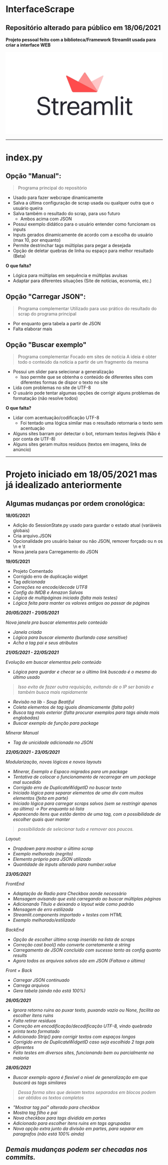 # InterfaceScrape

## Repositório alterado para público em 18/06/2021

**Projeto pessoal feito com a biblioteca/Framework Streamlit usada para criar a interface WEB**
 
 ![Streamlit Logo](Streamlit_Logo.jpg)

---

# index.py

## Opção "Manual":

> Programa principal do repositório
- Usado para fazer webcrape dinamicamente 
- Salva a última configuração de scrap usada ou qualquer outra que o usuário queira
- Salva também o resultado do scrap, para uso futuro
  - Ambos acima com JSON
- Possui exemplo didático para o usuário entender como funcionam os inputs
- Inputs gerados dinamicamente de acordo com a escolha do usuário (max 10, por enquanto)
- Permite destrinchar tags múltiplas para pegar a desejada
- Opção de deletar quebras de linha ou espaço para melhor resultado (Beta)

**O que falta?**

- Lógica para múltiplas em sequência e múltiplas avulsas
- Adaptar para diferentes situações (Site de notícias, economia, etc.)


## Opção "Carregar JSON":

> Programa complementar
> Utilizado para uso prático do resultado do scrap do programa principal
- Por enquanto gera tabela a partir de JSON
- Falta elaborar mais

## Opção "Buscar exemplo"

> Programa complementar
> Focado em sites de notícia
> A ideia é obter todo o conteúdo da notícia a partir de um fragmento da mesma
- Possui um slider para selecionar a generalização
  - Isso permite que se obtenha o conteúdo de diferentes sites com diferentes formas de dispor o texto no site
- Lida com problemas no site de UTF-8
- O usuário pode tentar algumas opções de corrigir alguns problemas de formatação (não resolve todos)

**O que falta?**

- Lidar com acentuação/codificação UTF-8
  - Foi tentado uma lógica similar mas o resultado retornaria o texto sem acentuação
- Alguns sites barram por detectar o bot, retornam textos ilegíveis (Não é por conta de UTF-8)
- Alguns sites geram muitos resíduos (textos em imagens, links de anúncio)
 
---

# Projeto iniciado em 18/05/2021 mas já idealizado anteriormente

## Algumas mudanças por ordem cronológica:

**18/05/2021**
- Adição do SessionState.py usado para guardar o estado atual (variáveis globais)
- Cria arquivo.JSON
- Opcionalidade pro usuário baixar ou não JSON, remover forçado ou n os \n e \t
- Nova janela para Carregamento do JSON


**19/05/2021**

- Projeto Comentado
- Corrigido erro de duplicação widget
- Tag <i> adicionada
- Correções no encode/decode UTF8
- Config do IMDB e Amazon Salvas
- Lógica de multipáginas iniciada (falta mais testes)
- Lógica feita para manter os valores antigos ao passar de páginas

**20/05/2021 - 21/05/2021**

Nova janela pra buscar elementos pelo conteúdo
- Janela criada
- Lógica para buscar elemento (burlando case sensitive)
- Acha a tag pai e seus atributos

**21/05/2021 - 22/05/2021**

Evolução em buscar elementos pelo conteúdo
- Lógica para guardar e checar se o último link buscado é o mesmo do último usado
> Isso evita de fazer outra requisição, evitando de o IP ser banido e também busca mais rapidamente
- Revisão na lib - Soup Beatiful
- Coleta elementos de tag iguais dinamicamente (falta polir)
- Busca tag mais exterior (falta procurar exemplos para tags ainda mais englobadas)
- Buscar exemplo de função para package

Minerar Manual
- Tag de unicidade adicionada no JSON

**22/05/2021 - 23/05/2021**

Modularização, novas lógicas e novos layouts

- Minerar, Exemplo e Espaco migrados para um package
- Tentativa de colocar o funcionamento de recarregar em um package mal sucedido
- Corrigido erro de DuplicateWidgetID no buscar texto
- Iniciado lógica para separar elementos de uma div com muitos elementos {feita em parte}
- Iniciado lógica para carregar scraps salvos (sem se restringir apenas ao último) -> Por enquanto só lista
- Aparecendo itens que estão dentro de uma tag, com a possibilidade de escolher quais quer manter
> possibilidade de selecionar tudo e remover aos poucos.

Layout:
- Dropdown para mostrar o último scrap
- Exemplo melhorado (negrito)
- Elemento próprio para JSON utilizado
- Quantidade de inputs alterado para number.value


**23/05/2021**

FrontEnd
- Adaptação de Radio para Checkbox aonde necessário
- Mensagem avisando que está carregando ao buscar múltiplas páginas
- Adicionando Título e deixando o layout wide como padrão
- Mensagem de erro estilizada
- Streamlit.components importado + testes com HTML
- Exemplo melhorado/estilizado

BackEnd
- Opção de escolher último scrap inserido na lista de scraps
- Correção cast bool() não converte corretamente a string
- Carregamento de JSON concluído com sucesso tanto as config quanto results
- Agora todos os arquivos salvos são em JSON (Faltava o último)

Front + Back
- Carregar JSON continuado
- Carrega arquivos
- Gera tabela (ainda não está 100%)


**26/05/2021**
- Ignora retorno ruins ao puxar texto, puxando vazio ou None, facilita ao escolher itens ruins
- Falta retirar resíduos
- Correção em encodificação/decodificação UTF-8, vindo quebrada
- printa texto formatado
- Adicionado Strip() para corrigir textos com espaços longos
- Corrigido erro de DuplicateWidgetID caso seja escolhido 2 tags pais diferentes
- Feito testes em diversos sites, funcionando bem ou parcialmente na maioria

**28/05/2021**
- Buscar exemplo agora é flexível o nível de generalização em que buscará as tags similares
> Dessa forma sites que deixam textos separados em blocos podem ser obtidos os textos completos
- "Mostrar tag pai" alterado para checkbox
- Mostra tag filho e pai
- Nova checkbox para tags dividida em partes
- Adicionado para escolher itens ruins em tags agrupadas
- Nova opção extra junto da divisão em partes, para separar em paragrafos (não está 100% ainda)

## Demais mudanças podem ser checadas nos commits.
